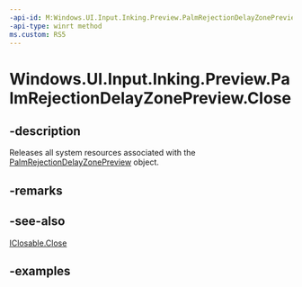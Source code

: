 ```yaml
---
-api-id: M:Windows.UI.Input.Inking.Preview.PalmRejectionDelayZonePreview.Close
-api-type: winrt method
ms.custom: RS5
---
```


<!-- Method syntax.
public void PalmRejectionDelayZonePreview.Close()
-->

# Windows.UI.Input.Inking.Preview.PalmRejectionDelayZonePreview.Close

## -description

Releases all system resources associated with the [PalmRejectionDelayZonePreview](palmrejectiondelayzonepreview.md) object.

## -remarks

## -see-also

[IClosable.Close](..\windows.foundation\iclosable_close_811482585.md)

## -examples
